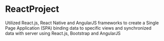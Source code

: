 # ReactProject
Utilized React.js, React Native and AngularJS frameworks to create a Single Page Application (SPA) binding data to specific views and synchronized data with server using React.js, Bootstrap and AngularJS
